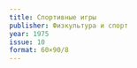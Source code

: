 ```yaml
---
title: Спортивные игры
publisher: Физкультура и спорт
year: 1975
issue: 10
format: 60×90/8
---
```


